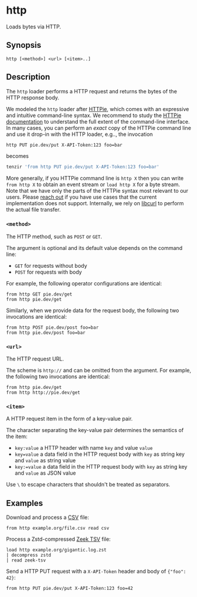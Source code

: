# http

Loads bytes via HTTP.

## Synopsis

```
http [<method>] <url> [<item>..]
```

## Description

The `http` loader performs a HTTP request and returns the bytes of the HTTP
response body.

We modeled the `http` loader after [HTTPie](https://httpie.io/), which comes
with an expressive and intuitive command-line syntax. We recommend to study the
[HTTPie documentation](https://httpie.io/docs/cli/examples) to understand the
full extent of the command-line interface. In many cases, you can perform an
*exact* copy of the HTTPie command line and use it drop-in with the HTTP loader,
e.g..,  the invocation

```bash
http PUT pie.dev/put X-API-Token:123 foo=bar
```

becomes

```bash
tenzir 'from http PUT pie.dev/put X-API-Token:123 foo=bar'
```

More generally, if you HTTPie command line is `http X` then you can write `from
http X` to obtain an event stream or `load http X` for a byte stream. Note that
we have only the parts of the HTTPie syntax most relevant to our users. Please
[reach out](/discord) if you have use cases that the current implementation does
not support. Internally, we rely on [libcurl](https://curl.se/libcurl/) to
perform the actual file transfer.

### `<method>`

The HTTP method, such as `POST` or `GET`.

The argument is optional and its default value depends on the command line:

- `GET` for requests without body
- `POST` for requests with body

For example, the following operator configurations are identical:

```
from http GET pie.dev/get
from http pie.dev/get
```

Similarly, when we provide data for the request body, the following two
invocations are identical:

```
from http POST pie.dev/post foo=bar
from http pie.dev/post foo=bar
```

### `<url>`

The HTTP request URL.

The scheme is `http://` and can be omitted from the argument. For example, the
following two invocations are identical:

```
from http pie.dev/get
from http http://pie.dev/get
```

### `<item>`

A HTTP request item in the form of a key-value pair.

The character separating the key-value pair determines the semantics of the
item:

- `key:value` a HTTP header with name `key` and value `value`
- `key=value` a data field in the HTTP request body with `key` as string key and
  `value` as string value
- `key:=value` a data field in the HTTP request body with `key` as string key and
  `value` as JSON value

Use `\` to escape characters that shouldn't be treated as separators.

## Examples

Download and process a [CSV](../formats/csv.md) file:

```
from http example.org/file.csv read csv
```

Process a Zstd-compressed [Zeek TSV](../formats/zeek-tsv.md) file:

```
load http example.org/gigantic.log.zst
| decompress zstd
| read zeek-tsv
```

Send a HTTP PUT request with a `X-API-Token` header and body of `{"foo": 42}`:

```
from http PUT pie.dev/put X-API-Token:123 foo=42
```
